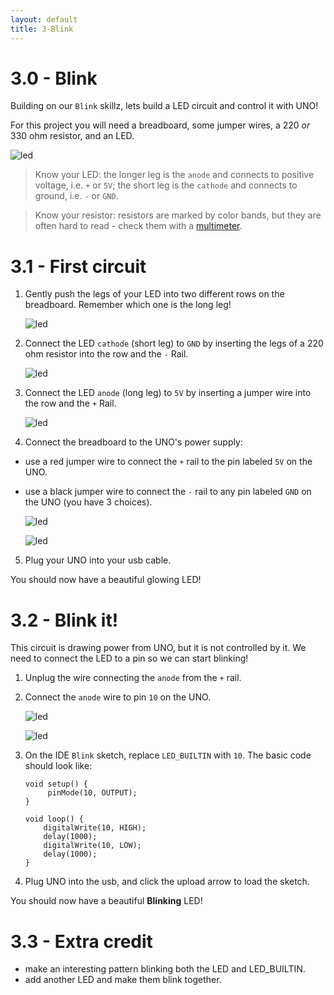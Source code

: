 ```yaml
---
layout: default
title: 3-Blink
---
```


# 3.0 - Blink

Building on our `Blink` skillz, lets build a LED circuit and control it with UNO!

For this project you will need a breadboard, some jumper wires, a 220 *or* 330 ohm resistor, and an LED. 

![led](images/led1.JPG)

> Know your LED: the longer leg is the `anode` and connects to positive voltage, i.e. `+` or `5V`; the short leg is the `cathode` and connects to ground, i.e. `-` or `GND`.  

> Know your resistor: resistors are marked by color bands, but they are often hard to read - check them with a [multimeter](https://learn.sparkfun.com/tutorials/how-to-use-a-multimeter).

# 3.1 - First circuit

1. Gently push the legs of your LED into two different rows on the breadboard. Remember which one is the long leg! 

    ![led](images/led2.JPG)

2. Connect the LED `cathode` (short leg) to `GND` by inserting the legs of a 220 ohm resistor into the row and the `-` Rail. 

    ![led](images/led3.JPG)

3. Connect the LED `anode` (long leg) to `5V` by inserting a jumper wire into the row and the `+` Rail. 

    ![led](images/led4.JPG)

4. Connect the breadboard to the UNO's power supply: 
- use a red jumper wire to connect the `+` rail to the pin labeled `5V` on the UNO. 
- use a black jumper wire to connect the `-` rail to any pin labeled `GND` on the UNO (you have 3 choices). 

    ![led](images/led5.JPG) 

    ![led](images/led6.JPG)

5. Plug your UNO into your usb cable. 

You should now have a beautiful glowing LED!

# 3.2 - Blink it! 

This circuit is drawing power from UNO, but it is not controlled by it. We need to connect the LED to a pin so we can start blinking!

1. Unplug the wire connecting the `anode` from the `+` rail. 

2. Connect the `anode` wire to pin `10` on the UNO. 

    ![led](images/led7.JPG) 

    ![led](images/led8.JPG)

3. On the IDE `Blink` sketch, replace `LED_BUILTIN` with `10`. The basic code should look like:

   ```
   void setup() {
        pinMode(10, OUTPUT);
   }

   void loop() {
       digitalWrite(10, HIGH);
       delay(1000);
       digitalWrite(10, LOW);
       delay(1000);
   }
   ```

4. Plug UNO into the usb, and click the upload arrow to load the sketch.

You should now have a beautiful **Blinking** LED! 

# 3.3 - Extra credit

- make an interesting pattern blinking both the LED and LED_BUILTIN.
- add another LED and make them blink together.
